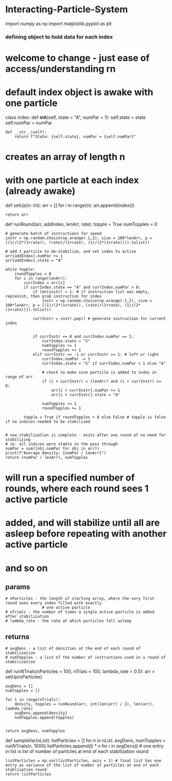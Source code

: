 # Interacting-Particle-System

import numpy as np
import matplotlib.pyplot as plt

### defining object to hold data for each index
# welcome to change - just ease of access/understanding rn
# default index object is awake with one particle
class index:
    def __init__(self, state = "A", numPar = 1):
        self.state = state
        self.numPar = numPar

    def __str__(self):
        return f"State: {self.state}, numPar = {self.numPar}"


# creates an array of length n
# with one particle at each index (already awake)
def setUp(n: int):
    arr = []
    for i in range(n):
        arr.append(index())

    return arr

def runRound(arr, addIndex, lenArr, rate):
    topple = True
    numTopples = 0
    
    # generate batch of instructions for speed
    instr = np.random.choice(np.arange(-1,2), size = 100*lenArr, p = [(1)/(2*(1+rate)), (rate)/(1+rate), (1)/(2*(1+rate))]).tolist()

    # add 1 particle to de-stabilize, and set index to active
    arr[addIndex].numPar += 1
    arr[addIndex].state = "A"

    while topple:
        roundTopples = 0
        for i in range(lenArr):
            currIndex = arr[i]
            if currIndex.state == "A" and currIndex.numPar > 0:
                if len(instr) < 1: # if instruction list was empty, replenish, then grab instruction for index
                    instr = np.random.choice(np.arange(-1,2), size = 100*lenArr, p = [(1)/(2*(1+rate)), (rate)/(1+rate), (1)/(2*(1+rate))]).tolist()
                
                currInstr = instr.pop() # generate instruction for current index


                if currInstr == 0 and currIndex.numPar == 1:
                    currIndex.state = "S"
                    numTopples += 1
                    roundTopples += 1
                elif currInstr == -1 or currInstr == 1: # left or right
                    currIndex.numPar -= 1
                    currIndex.state = "S" if currIndex.numPar < 1 else "A"

                    # check to make sure particle is added to index in range of arr
                    if (i + currInstr) < (lenArr) and (i + currInstr) >= 0:
                        arr[i + currInstr].numPar += 1
                        arr[i + currInstr].state = "A"
                        
                    numTopples += 1
                    roundTopples += 1

            topple = True if roundTopples > 0 else False # topple is false if no indices needed to be stabilized

    
    # now stabilization is complete - exits after one round of no need for stabilizing
    # ie. all indices were stable in the pass through
    numPar = sum([obj.numPar for obj in arr])
    print(f"Average density: {numPar / lenArr}")
    return (numPar / lenArr), numTopples


# will run a specified number of rounds, where each round sees 1 active particle
# added, and will stabilize until all are asleep before repeating with another active particle
# and so on
## params
    # nParticles - the length of starting array, where the very first round sees every index filled with exactly
                    # one active particle
    # nTrials - the number of times a single active particle is added after stabilization
    # lambda_rate - the rate at which particles fall asleep
## returns
    # avgDens - a list of densities at the end of each round of stabilization
    # numTopples - a list of the number of instructions used in a round of stabilization
def runNTrials(nParticles = 100, nTrials = 100, lambda_rate = 0.5):
    arr = setUp(nParticles)

    avgDens = []
    numTopples = []

    for i in range(nTrials):
        density, topples = runRound(arr, int(len(arr) / 2), len(arr), lambda_rate)
        avgDens.append(density)
        numTopples.append(topples)


    return avgDens, numTopples


def sampleVar(nList):
    listParticles = []
    for n in nList:
        avgDens, numTopples = runNTrials(n, 1000)
        listParticles.append([i * n for i in avgDens]) # one entry in list is list of number of particles at end of each stabilization round

    listParticles = np.var(listParticles, axis = 1) # final list has one entry as variance of the list of number of particles at end of each stablization round
    return listParticles
